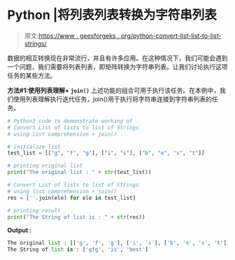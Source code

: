 # Python |将列表列表转换为字符串列表

> 原文:[https://www . geesforgeks . org/python-convert-list-list-to-list-strings/](https://www.geeksforgeeks.org/python-convert-list-of-lists-to-list-of-strings/)

数据的相互转换现在非常流行，并且有许多应用。在这种情况下，我们可能会遇到一个问题，我们需要将列表列表，即矩阵转换为字符串列表。让我们讨论执行这项任务的某些方法。

**方法#1:使用列表理解+ `join()`**
上述功能的组合可用于执行该任务。在本例中，我们使用列表理解执行迭代任务，join()用于执行将字符串连接到字符串列表的任务。

```py
# Python3 code to demonstrate working of
# Convert List of lists to list of Strings
# using list comprehension + join()

# initialize list 
test_list = [["g", "f", "g"], ["i", "s"], ["b", "e", "s", "t"]]

# printing original list 
print("The original list : " + str(test_list))

# Convert List of lists to list of Strings
# using list comprehension + join()
res = [''.join(ele) for ele in test_list]

# printing result
print("The String of list is : " + str(res))
```

**Output :**

```py
The original list : [['g', 'f', 'g'], ['i', 's'], ['b', 'e', 's', 't']]
The String of list is : ['gfg', 'is', 'best']

```